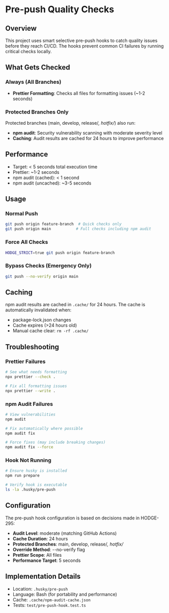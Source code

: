 # Pre-push Quality Checks

## Overview
This project uses smart selective pre-push hooks to catch quality issues before they reach CI/CD. The hooks prevent common CI failures by running critical checks locally.

## What Gets Checked

### Always (All Branches)
- **Prettier Formatting**: Checks all files for formatting issues (~1-2 seconds)

### Protected Branches Only
Protected branches (main, develop, release/*, hotfix/*) also run:
- **npm audit**: Security vulnerability scanning with moderate severity level
- **Caching**: Audit results are cached for 24 hours to improve performance

## Performance
- Target: < 5 seconds total execution time
- Prettier: ~1-2 seconds
- npm audit (cached): < 1 second
- npm audit (uncached): ~3-5 seconds

## Usage

### Normal Push
```bash
git push origin feature-branch  # Quick checks only
git push origin main           # Full checks including npm audit
```

### Force All Checks
```bash
HODGE_STRICT=true git push origin feature-branch
```

### Bypass Checks (Emergency Only)
```bash
git push --no-verify origin main
```

## Caching
npm audit results are cached in `.cache/` for 24 hours. The cache is automatically invalidated when:
- package-lock.json changes
- Cache expires (>24 hours old)
- Manual cache clear: `rm -rf .cache/`

## Troubleshooting

### Prettier Failures
```bash
# See what needs formatting
npx prettier --check .

# Fix all formatting issues
npx prettier --write .
```

### npm Audit Failures
```bash
# View vulnerabilities
npm audit

# Fix automatically where possible
npm audit fix

# Force fixes (may include breaking changes)
npm audit fix --force
```

### Hook Not Running
```bash
# Ensure husky is installed
npm run prepare

# Verify hook is executable
ls -la .husky/pre-push
```

## Configuration
The pre-push hook configuration is based on decisions made in HODGE-295:
- **Audit Level**: moderate (matching GitHub Actions)
- **Cache Duration**: 24 hours
- **Protected Branches**: main, develop, release/*, hotfix/*
- **Override Method**: --no-verify flag
- **Prettier Scope**: All files
- **Performance Target**: 5 seconds

## Implementation Details
- Location: `.husky/pre-push`
- Language: Bash (for portability and performance)
- Cache: `.cache/npm-audit-cache.json`
- Tests: `test/pre-push-hook.test.ts`
